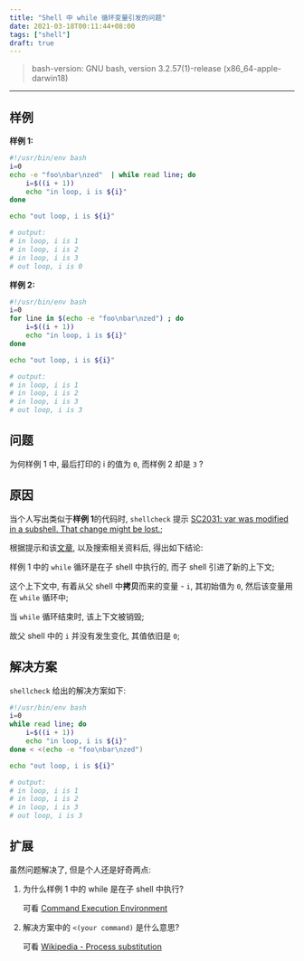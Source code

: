 ```yaml
---
title: "Shell 中 while 循环变量引发的问题"
date: 2021-03-18T00:11:44+08:00
tags: ["shell"]
draft: true
---
```


> bash-version: GNU bash, version 3.2.57(1)-release (x86_64-apple-darwin18)

---

## 样例

**样例 1:**

```sh
#!/usr/bin/env bash
i=0
echo -e "foo\nbar\nzed"  | while read line; do
    i=$((i + 1))
    echo "in loop, i is ${i}"
done

echo "out loop, i is ${i}"

# output:
# in loop, i is 1
# in loop, i is 2
# in loop, i is 3
# out loop, i is 0
```

**样例 2:**

```sh
#!/usr/bin/env bash
i=0
for line in $(echo -e "foo\nbar\nzed") ; do
    i=$((i + 1))
    echo "in loop, i is ${i}"
done

echo "out loop, i is ${i}"

# output:
# in loop, i is 1
# in loop, i is 2
# in loop, i is 3
# out loop, i is 3
```

## 问题

为何样例 1 中, 最后打印的 i 的值为 `0`, 而样例 2 却是 `3` ?

## 原因

当个人写出类似于**样例 1**的代码时, `shellcheck` 提示 [SC2031: var was modified in a subshell. That change might be lost.][sc2031];

根据提示和该[文章][bashfaq/024], 以及搜索相关资料后, 得出如下结论:

样例 1 中的 `while` 循环是在子 shell 中执行的, 而子 shell 引进了新的上下文;

这个上下文中, 有着从父 shell 中**拷贝**而来的变量 - `i`, 其初始值为 `0`, 然后该变量用在 `while` 循环中;

当 `while` 循环结束时, 该上下文被销毁;

故父 shell 中的 `i` 并没有发生变化, 其值依旧是 `0`;

## 解决方案

`shellcheck` 给出的解决方案如下:

```sh
#!/usr/bin/env bash
i=0
while read line; do
    i=$((i + 1))
    echo "in loop, i is ${i}"
done < <(echo -e "foo\nbar\nzed")

echo "out loop, i is ${i}"

# output:
# in loop, i is 1
# in loop, i is 2
# in loop, i is 3
# out loop, i is 3
```

## 扩展

虽然问题解决了, 但是个人还是好奇两点:

1. 为什么样例 1 中的 while 是在子 shell 中执行?

   可看 [Command Execution Environment](https://www.gnu.org/software/bash/manual/html_node/Command-Execution-Environment.html)

2. 解决方案中的 `<(your command)` 是什么意思?

   可看 [Wikipedia - Process substitution](https://en.wikipedia.org/wiki/Process_substitution)

[sc2031]: https://github.com/koalaman/shellcheck/wiki/SC2031
[bashfaq/024]: http://mywiki.wooledge.org/BashFAQ/024
[a variable modified inside a while loop is not remembered]: https://stackoverflow.com/questions/16854280/a-variable-modified-inside-a-while-loop-is-not-remembered
[bash: variable loses value at end of while read loop]: https://serverfault.com/questions/259339/bash-variable-loses-value-at-end-of-while-read-loop
